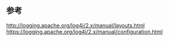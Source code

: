 
## 参考

http://logging.apache.org/log4j/2.x/manual/layouts.html
https://logging.apache.org/log4j/2.x/manual/configuration.html
